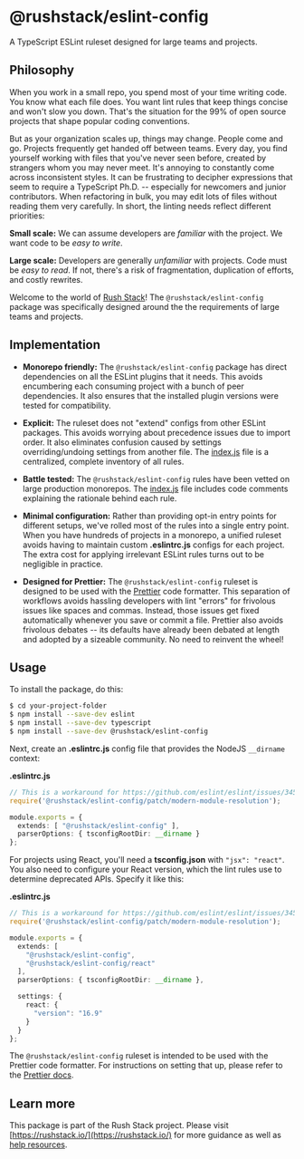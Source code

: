# @rushstack/eslint-config

A TypeScript ESLint ruleset designed for large teams and projects.

## Philosophy

When you work in a small repo, you spend most of your time writing code.  You know what each file does.  You want lint
rules that keep things concise and won't slow you down.  That's the situation for the 99% of open source projects
that shape popular coding conventions.

But as your organization scales up, things may change.  People come and go.  Projects frequently get handed off between
teams.  Every day, you find yourself working with files that you've never seen before, created by strangers whom
you may never meet.  It's annoying to constantly come across inconsistent styles.  It can be frustrating to decipher
expressions that seem to require a TypeScript Ph.D. -- especially for newcomers and junior contributors.  When
refactoring in bulk, you may edit lots of files without reading them very carefully.  In short, the linting needs
reflect different priorities:

**Small scale:** We can assume developers are *familiar* with the project.  We want code to be *easy to write*.

**Large scale:** Developers are generally *unfamiliar* with projects.  Code must be *easy to read*.  If not,
there's a risk of fragmentation, duplication of efforts, and costly rewrites.

Welcome to the world of [Rush Stack](https://rushstack.io/)!  The `@rushstack/eslint-config` package was specifically
designed around the the requirements of large teams and projects.


## Implementation

- **Monorepo friendly:** The `@rushstack/eslint-config` package has direct dependencies on all the ESLint plugins
  that it needs.  This avoids encumbering each consuming project with a bunch of peer dependencies.  It also ensures
  that the installed plugin versions were tested for compatibility.

- **Explicit:**  The ruleset does not "extend" configs from other ESLint packages.  This avoids worrying about
  precedence issues due to import order.  It also eliminates confusion caused by settings overriding/undoing settings
  from another file.  The [index.js](./index.js) file is a centralized, complete inventory of all rules.

- **Battle tested:**  The `@rushstack/eslint-config` rules have been vetted on large production monorepos.
  The [index.js](./index.js) file includes code comments explaining the rationale behind each rule.

- **Minimal configuration:**  Rather than providing opt-in entry points for different setups, we've rolled most of
  the rules into a single entry point.  When you have hundreds of projects in a monorepo, a unified ruleset avoids
  having to maintain custom **.eslintrc.js** configs for each project.  The extra cost for applying irrelevant
  ESLint rules turns out to be negligible in practice.

- **Designed for Prettier:** The `@rushstack/eslint-config` ruleset is designed to be used with
  the [Prettier](https://prettier.io/) code formatter.  This separation of workflows avoids hassling developers with
  lint "errors" for frivolous issues like spaces and commas.  Instead, those issues get fixed automatically whenever
  you save or commit a file.  Prettier also avoids frivolous debates -- its defaults have already been debated
  at length and adopted by a sizeable community.  No need to reinvent the wheel!


## Usage

To install the package, do this:

```sh
$ cd your-project-folder
$ npm install --save-dev eslint
$ npm install --save-dev typescript
$ npm install --save-dev @rushstack/eslint-config
```

Next, create an **.eslintrc.js** config file that provides the NodeJS `__dirname` context:

**.eslintrc.js**
```ts
// This is a workaround for https://github.com/eslint/eslint/issues/3458
require('@rushstack/eslint-config/patch/modern-module-resolution');

module.exports = {
  extends: [ "@rushstack/eslint-config" ],
  parserOptions: { tsconfigRootDir: __dirname }
};
```

For projects using React, you'll need a **tsconfig.json** with `"jsx": "react"`.  You also need to configure your
React version, which the lint rules use to determine deprecated APIs.  Specify it like this:

**.eslintrc.js**
```ts
// This is a workaround for https://github.com/eslint/eslint/issues/3458
require('@rushstack/eslint-config/patch/modern-module-resolution');

module.exports = {
  extends: [
    "@rushstack/eslint-config",
    "@rushstack/eslint-config/react"
  ],
  parserOptions: { tsconfigRootDir: __dirname },

  settings: {
    react: {
      "version": "16.9"
    }
  }
};
```

The `@rushstack/eslint-config` ruleset is intended to be used with the Prettier code formatter.  For instructions
on setting that up, please refer to the [Prettier docs](https://prettier.io/docs/en/index.html).


## Learn more

This package is part of the Rush Stack project.  Please visit [https://rushstack.io/](https://rushstack.io/)
for more guidance as well as [help resources](https://rushstack.io/pages/help/support/).
